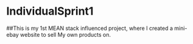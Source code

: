 # IndividualSprint1

##This is my 1st MEAN stack influenced project, where I created a mini-ebay website to sell My own products on.

